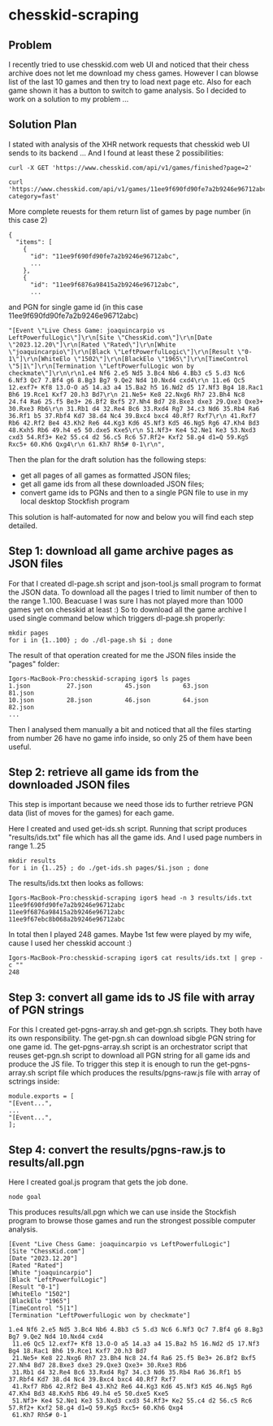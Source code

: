 # chesskid-scraping

## Problem

I recently tried to use chesskid.com web UI and noticed that their chess archive does not let me download my chess games.
However I can blowse list of the last 10 games and then try to load next page etc.
Also for each game shown it has a button to switch to game analysis. So I decided to work on a solution to my problem ...

## Solution Plan

I stated with analysis of the XHR network requests that chesskid web UI sends to its backend ...
And I found at least these 2 possibilities:

    curl -X GET 'https://www.chesskid.com/api/v1/games/finished?page=2'

    curl 'https://www.chesskid.com/api/v1/games/11ee9f690fd90fe7a2b9246e96712abc/pgn?category=fast'

More complete reuests for them return list of games by page number (in this case 2)

    {
      "items": [
        {
          "id": "11ee9f690fd90fe7a2b9246e96712abc",
          ...
        },
        {
          "id": "11ee9f6876a98415a2b9246e96712abc",
          ...

and PGN for single game id (in this case 11ee9f690fd90fe7a2b9246e96712abc)

    "[Event \"Live Chess Game: joaquincarpio vs LeftPowerfulLogic\"]\r\n[Site \"ChessKid.com\"]\r\n[Date \"2023.12.20\"]\r\n[Rated \"Rated\"]\r\n[White \"joaquincarpio\"]\r\n[Black \"LeftPowerfulLogic\"]\r\n[Result \"0-1\"]\r\n[WhiteElo \"1502\"]\r\n[BlackElo \"1965\"]\r\n[TimeControl \"5|1\"]\r\n[Termination \"LeftPowerfulLogic won by checkmate\"]\r\n\r\n1.e4 Nf6 2.e5 Nd5 3.Bc4 Nb6 4.Bb3 c5 5.d3 Nc6 6.Nf3 Qc7 7.Bf4 g6 8.Bg3 Bg7 9.Qe2 Nd4 10.Nxd4 cxd4\r\n 11.e6 Qc5 12.exf7+ Kf8 13.O-O a5 14.a3 a4 15.Ba2 h5 16.Nd2 d5 17.Nf3 Bg4 18.Rac1 Bh6 19.Rce1 Kxf7 20.h3 Bd7\r\n 21.Ne5+ Ke8 22.Nxg6 Rh7 23.Bh4 Nc8 24.f4 Ra6 25.f5 Be3+ 26.Bf2 Bxf5 27.Nh4 Bd7 28.Bxe3 dxe3 29.Qxe3 Qxe3+ 30.Rxe3 Rb6\r\n 31.Rb1 d4 32.Re4 Bc6 33.Rxd4 Rg7 34.c3 Nd6 35.Rb4 Ra6 36.Rf1 b5 37.Rbf4 Kd7 38.d4 Nc4 39.Bxc4 bxc4 40.Rf7 Rxf7\r\n 41.Rxf7 Rb6 42.Rf2 Be4 43.Kh2 Re6 44.Kg3 Kd6 45.Nf3 Kd5 46.Ng5 Rg6 47.Kh4 Bd3 48.Kxh5 Rb6 49.h4 e5 50.dxe5 Kxe5\r\n 51.Nf3+ Ke4 52.Ne1 Ke3 53.Nxd3 cxd3 54.Rf3+ Ke2 55.c4 d2 56.c5 Rc6 57.Rf2+ Kxf2 58.g4 d1=Q 59.Kg5 Rxc5+ 60.Kh6 Qxg4\r\n 61.Kh7 Rh5# 0-1\r\n",

Then the plan for the draft solution has the following steps:
* get all pages of all games as formatted JSON files;
* get all game ids from all these downloaded JSON files;
* convert game ids to PGNs and then to a single PGN file to use in my local desktop Stockfish program

This solution is half-automated for now and below you will find each step detailed.

## Step 1: download all game archive pages as JSON files

For that I created dl-page.sh script and json-tool.js small program to format the JSON data.
To download all the pages I tried to limit number of then to the range 1..100. 
Beacuase I was sure I has not played more than 1000 games yet on chesskid at least :)
So to download all the game archive I used single command below which triggers dl-page.sh properly:

    mkdir pages
    for i in {1..100} ; do ./dl-page.sh $i ; done

The result of that operation created for me the JSON files inside the "pages" folder:

    Igors-MacBook-Pro:chesskid-scraping igor$ ls pages
    1.json          27.json         45.json         63.json         81.json
    10.json         28.json         46.json         64.json         82.json
    ...

Then I analysed them manually a bit and noticed that all the files starting 
from number 26 have no game info inside, so only 25 of them have been useful.

## Step 2: retrieve all game ids from the downloaded JSON files

This step is important because we need those ids to further retrieve PGN data (list of moves for the games) for each game.

Here I created and used get-ids.sh script. Running that script produces "results/ids.txt" file which has all the game ids.
And I used page numbers in range 1..25

    mkdir results
    for i in {1..25} ; do ./get-ids.sh pages/$i.json ; done

The results/ids.txt then looks as follows:

    Igors-MacBook-Pro:chesskid-scraping igor$ head -n 3 results/ids.txt
    11ee9f690fd90fe7a2b9246e96712abc
    11ee9f6876a98415a2b9246e96712abc
    11ee9f67ebc8b068a2b9246e96712abc

In total then I played 248 games. Maybe 1st few were played by my wife, cause I used her chesskid account :)

    Igors-MacBook-Pro:chesskid-scraping igor$ cat results/ids.txt | grep -c ""
    248

## Step 3: convert all game ids to JS file with array of PGN strings

For this I created get-pgns-array.sh and get-pgn.sh scripts.
They both have its own responsibility. The get-pgn.sh can download sibgle PGN string for one game id.
The get-pgns-array.sh script is an orchestrator script that reuses get-pgn.sh script to download all PGN string for all game ids and produce the JS file.
To trigger this step it is enough to run the get-pgns-array.sh script file which produces the results/pgns-raw.js file with array of sctrings inside:

    module.exports = [
    "[Event...",
    ...
    "[Event...",
    ];

## Step 4: convert the results/pgns-raw.js to results/all.pgn

Here I created goal.js program that gets the job done.

    node goal

This produces results/all.pgn which we can use inside the Stockfish program to browse those games and run the strongest possible computer analysis.

    [Event "Live Chess Game: joaquincarpio vs LeftPowerfulLogic"]
    [Site "ChessKid.com"]
    [Date "2023.12.20"]
    [Rated "Rated"]
    [White "joaquincarpio"]
    [Black "LeftPowerfulLogic"]
    [Result "0-1"]
    [WhiteElo "1502"]
    [BlackElo "1965"]
    [TimeControl "5|1"]
    [Termination "LeftPowerfulLogic won by checkmate"]

    1.e4 Nf6 2.e5 Nd5 3.Bc4 Nb6 4.Bb3 c5 5.d3 Nc6 6.Nf3 Qc7 7.Bf4 g6 8.Bg3 Bg7 9.Qe2 Nd4 10.Nxd4 cxd4
     11.e6 Qc5 12.exf7+ Kf8 13.O-O a5 14.a3 a4 15.Ba2 h5 16.Nd2 d5 17.Nf3 Bg4 18.Rac1 Bh6 19.Rce1 Kxf7 20.h3 Bd7
     21.Ne5+ Ke8 22.Nxg6 Rh7 23.Bh4 Nc8 24.f4 Ra6 25.f5 Be3+ 26.Bf2 Bxf5 27.Nh4 Bd7 28.Bxe3 dxe3 29.Qxe3 Qxe3+ 30.Rxe3 Rb6
     31.Rb1 d4 32.Re4 Bc6 33.Rxd4 Rg7 34.c3 Nd6 35.Rb4 Ra6 36.Rf1 b5 37.Rbf4 Kd7 38.d4 Nc4 39.Bxc4 bxc4 40.Rf7 Rxf7
     41.Rxf7 Rb6 42.Rf2 Be4 43.Kh2 Re6 44.Kg3 Kd6 45.Nf3 Kd5 46.Ng5 Rg6 47.Kh4 Bd3 48.Kxh5 Rb6 49.h4 e5 50.dxe5 Kxe5
     51.Nf3+ Ke4 52.Ne1 Ke3 53.Nxd3 cxd3 54.Rf3+ Ke2 55.c4 d2 56.c5 Rc6 57.Rf2+ Kxf2 58.g4 d1=Q 59.Kg5 Rxc5+ 60.Kh6 Qxg4
     61.Kh7 Rh5# 0-1
